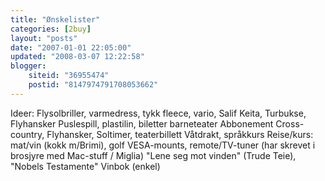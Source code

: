 ```yaml
---
title: "Ønskelister"
categories: [2buy]
layout: "posts"
date: "2007-01-01 22:05:00"
updated: "2008-03-07 12:22:58"
blogger:
    siteid: "36955474"
    postid: "8147974791708053662"
---
```


Ideer:
Flysolbriller, varmedress, tykk fleece, vario, Salif Keita, Turbukse, Flyhansker
Puslespill, plastilin, biletter barneteater
Abbonement Cross-country, Flyhansker, Soltimer, teaterbillett
Våtdrakt, språkkurs
Reise/kurs: mat/vin (kokk m/Brimi), golf
VESA-mounts, remote/TV-tuner (har skrevet i brosjyre med Mac-stuff / Miglia)
"Lene seg mot vinden" (Trude Teie), "Nobels Testamente"
Vinbok (enkel)
